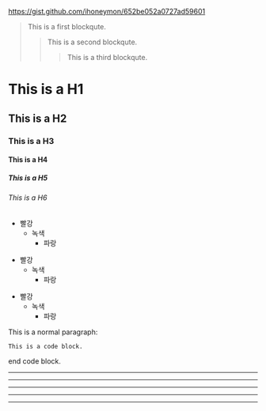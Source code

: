 https://gist.github.com/ihoneymon/652be052a0727ad59601

> This is a first blockqute.
>	> This is a second blockqute.
>	>	> This is a third blockqute.

# This is a H1
## This is a H2
### This is a H3
#### This is a H4
##### This is a H5
###### This is a H6

* 빨강
  * 녹색
    * 파랑

+ 빨강
  + 녹색
    + 파랑

- 빨강
  - 녹색
    - 파랑

This is a normal paragraph:

    This is a code block.
    
end code block.

* * *

***

*****

- - -

---------------------------------------
